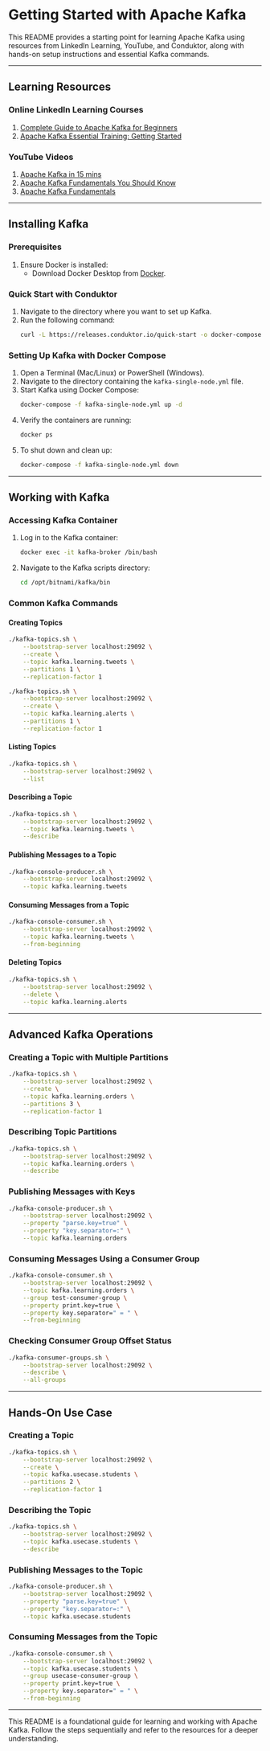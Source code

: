 # Getting Started with Apache Kafka

This README provides a starting point for learning Apache Kafka using resources from LinkedIn Learning, YouTube, and Conduktor, along with hands-on setup instructions and essential Kafka commands.

---

## Learning Resources

### Online LinkedIn Learning Courses
1. [Complete Guide to Apache Kafka for Beginners](https://www.linkedin.com/learning/complete-guide-to-apache-kafka-for-beginners/kafka-course-introduction?u=85185346)
2. [Apache Kafka Essential Training: Getting Started](https://www.linkedin.com/learning/apache-kafka-essential-training-getting-started-22398044/getting-started-with-apache-kafka?u=85185346)

### YouTube Videos
1. [Apache Kafka in 15 mins](https://www.youtube.com/watch?v=hNDjd9I_VGA)
2. [Apache Kafka Fundamentals You Should Know](https://www.youtube.com/watch?v=-RDyEFvnTXI)
3. [Apache Kafka Fundamentals](https://www.youtube.com/watch?v=B5j3uNBH8X4)

---

## Installing Kafka

### Prerequisites
1. Ensure Docker is installed:
   - Download Docker Desktop from [Docker](https://www.docker.com/products/docker-desktop).

### Quick Start with Conduktor
1. Navigate to the directory where you want to set up Kafka.
2. Run the following command:
   ```bash
   curl -L https://releases.conduktor.io/quick-start -o docker-compose.yml && docker compose up -d --wait && echo "Conduktor started on http://localhost:8080"
   ```

### Setting Up Kafka with Docker Compose
1. Open a Terminal (Mac/Linux) or PowerShell (Windows).
2. Navigate to the directory containing the `kafka-single-node.yml` file.
3. Start Kafka using Docker Compose:
   ```bash
   docker-compose -f kafka-single-node.yml up -d
   ```
4. Verify the containers are running:
   ```bash
   docker ps
   ```
5. To shut down and clean up:
   ```bash
   docker-compose -f kafka-single-node.yml down
   ```

---

## Working with Kafka

### Accessing Kafka Container
1. Log in to the Kafka container:
   ```bash
   docker exec -it kafka-broker /bin/bash
   ```
2. Navigate to the Kafka scripts directory:
   ```bash
   cd /opt/bitnami/kafka/bin
   ```

### Common Kafka Commands

#### Creating Topics
```bash
./kafka-topics.sh \
    --bootstrap-server localhost:29092 \
    --create \
    --topic kafka.learning.tweets \
    --partitions 1 \
    --replication-factor 1

./kafka-topics.sh \
    --bootstrap-server localhost:29092 \
    --create \
    --topic kafka.learning.alerts \
    --partitions 1 \
    --replication-factor 1
```

#### Listing Topics
```bash
./kafka-topics.sh \
    --bootstrap-server localhost:29092 \
    --list
```

#### Describing a Topic
```bash
./kafka-topics.sh \
    --bootstrap-server localhost:29092 \
    --topic kafka.learning.tweets \
    --describe
```

#### Publishing Messages to a Topic
```bash
./kafka-console-producer.sh \
    --bootstrap-server localhost:29092 \
    --topic kafka.learning.tweets
```

#### Consuming Messages from a Topic
```bash
./kafka-console-consumer.sh \
    --bootstrap-server localhost:29092 \
    --topic kafka.learning.tweets \
    --from-beginning
```

#### Deleting Topics
```bash
./kafka-topics.sh \
    --bootstrap-server localhost:29092 \
    --delete \
    --topic kafka.learning.alerts
```

---

## Advanced Kafka Operations

### Creating a Topic with Multiple Partitions
```bash
./kafka-topics.sh \
    --bootstrap-server localhost:29092 \
    --create \
    --topic kafka.learning.orders \
    --partitions 3 \
    --replication-factor 1
```

### Describing Topic Partitions
```bash
./kafka-topics.sh \
    --bootstrap-server localhost:29092 \
    --topic kafka.learning.orders \
    --describe
```

### Publishing Messages with Keys
```bash
./kafka-console-producer.sh \
    --bootstrap-server localhost:29092 \
    --property "parse.key=true" \
    --property "key.separator=:" \
    --topic kafka.learning.orders
```

### Consuming Messages Using a Consumer Group
```bash
./kafka-console-consumer.sh \
    --bootstrap-server localhost:29092 \
    --topic kafka.learning.orders \
    --group test-consumer-group \
    --property print.key=true \
    --property key.separator=" = " \
    --from-beginning
```

### Checking Consumer Group Offset Status
```bash
./kafka-consumer-groups.sh \
    --bootstrap-server localhost:29092 \
    --describe \
    --all-groups
```

---

## Hands-On Use Case

### Creating a Topic
```bash
./kafka-topics.sh \
    --bootstrap-server localhost:29092 \
    --create \
    --topic kafka.usecase.students \
    --partitions 2 \
    --replication-factor 1
```

### Describing the Topic
```bash
./kafka-topics.sh \
    --bootstrap-server localhost:29092 \
    --topic kafka.usecase.students \
    --describe
```

### Publishing Messages to the Topic
```bash
./kafka-console-producer.sh \
    --bootstrap-server localhost:29092 \
    --property "parse.key=true" \
    --property "key.separator=:" \
    --topic kafka.usecase.students
```

### Consuming Messages from the Topic
```bash
./kafka-console-consumer.sh \
    --bootstrap-server localhost:29092 \
    --topic kafka.usecase.students \
    --group usecase-consumer-group \
    --property print.key=true \
    --property key.separator=" = " \
    --from-beginning
```

---

This README is a foundational guide for learning and working with Apache Kafka. Follow the steps sequentially and refer to the resources for a deeper understanding.


